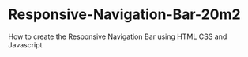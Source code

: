# Responsive-Navigation-Bar-20m2
How to create the Responsive Navigation Bar using HTML CSS and Javascript
